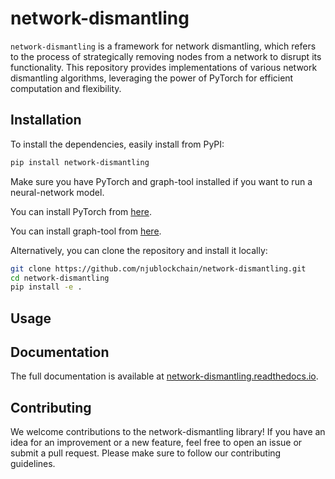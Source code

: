 # network-dismantling

`network-dismantling` is a framework for network dismantling, which refers to the process of strategically removing nodes from a network to disrupt its functionality. This repository provides implementations of various network dismantling algorithms, leveraging the power of PyTorch for efficient computation and flexibility.

## Installation

To install the dependencies, easily install from PyPI:

```bash
pip install network-dismantling
```

Make sure you have PyTorch and graph-tool installed if you want to run a neural-network model.

You can install PyTorch from [here](https://pytorch.org/get-started/locally/).

You can install graph-tool from [here](https://graph-tool.skewed.de/installation.html).

Alternatively, you can clone the repository and install it locally:

```bash
git clone https://github.com/njublockchain/network-dismantling.git
cd network-dismantling
pip install -e .
```

## Usage



## Documentation

The full documentation is available at [network-dismantling.readthedocs.io](https://network-dismantling.readthedocs.io).

## Contributing

We welcome contributions to the network-dismantling library! If you have an idea for an improvement or a new feature, feel free to open an issue or submit a pull request. Please make sure to follow our contributing guidelines.
